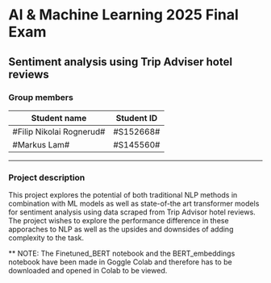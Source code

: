 # AI & Machine Learning 2025 Final Exam 

## Sentiment analysis using Trip Adviser hotel reviews 

### Group members
| Student name | Student ID |
| --- | --- |
| #Filip Nikolai Rognerud# | #S152668# |
| #Markus Lam# | #S145560# |

***

### Project description

This project explores the potential of both traditional NLP methods in combination with ML models as well as state-of-the art transformer models for sentiment analysis using data scraped from Trip Advisor hotel reviews. The project wishes to explore the performance difference in these apporaches to NLP as well as the upsides and downsides of adding complexity to the task.

** NOTE: The Finetuned_BERT notebook and the BERT_embeddings notebook have been made in Goggle Colab and therefore has to be downloaded and opened in Colab to be viewed. 
